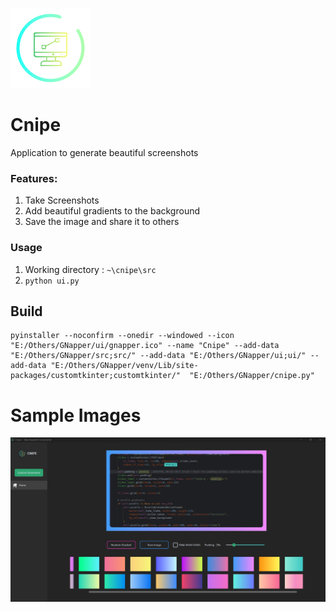 ![](ui/gnapper.png)

# Cnipe

Application to generate beautiful screenshots

### Features:

1. Take Screenshots
2. Add beautiful gradients to the background
3. Save the image and share it to others

### Usage

1. Working directory : ``~\cnipe\src``
2. ``
   python ui.py
   ``

## Build

```
pyinstaller --noconfirm --onedir --windowed --icon "E:/Others/GNapper/ui/gnapper.ico" --name "Cnipe" --add-data "E:/Others/GNapper/src;src/" --add-data "E:/Others/GNapper/ui;ui/" --add-data "E:/Others/GNapper/venv/Lib/site-packages/customtkinter;customtkinter/"  "E:/Others/GNapper/cnipe.py"
```


# Sample Images
![fc](temp/fscshot.jpg)
